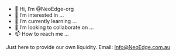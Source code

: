 - 👋 Hi, I’m @NeoEdge-org
- 👀 I’m interested in ...
- 🌱 I’m currently learning ...
- 💞️ I’m looking to collaborate on ...
- 📫 How to reach me ...

<!---
NeoEdge-org/NeoEdge-org is a ✨ special ✨ repository because its `README.md` (this file) appears on your GitHub profile.
You can click the Preview link to take a look at your changes.
--->
Just here to provide our own liquidity.  Email:
Info@NeoEdge.com.au 
